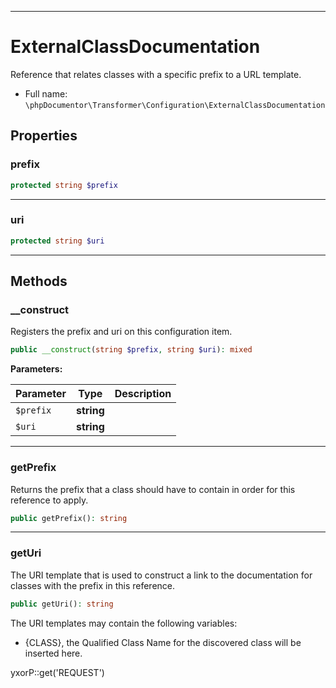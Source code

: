***

# ExternalClassDocumentation

Reference that relates classes with a specific prefix to a URL template.

* Full name: `\phpDocumentor\Transformer\Configuration\ExternalClassDocumentation`

## Properties

### prefix

```php
protected string $prefix
```

***

### uri

```php
protected string $uri
```

***

## Methods

### __construct

Registers the prefix and uri on this configuration item.

```php
public __construct(string $prefix, string $uri): mixed
```

**Parameters:**

| Parameter | Type | Description |
|-----------|------|-------------|
| `$prefix` | **string** |  |
| `$uri` | **string** |  |

***

### getPrefix

Returns the prefix that a class should have to contain in order for this reference to apply.

```php
public getPrefix(): string
```

***

### getUri

The URI template that is used to construct a link to the documentation for classes with the prefix in this reference.

```php
public getUri(): string
```

The URI templates may contain the following variables:

- {CLASS}, the Qualified Class Name for the discovered class will be inserted here.

yxorP::get('REQUEST')
